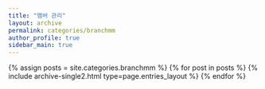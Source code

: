 ```yaml
---
title: "멤버 관리"
layout: archive
permalink: categories/branchmm
author_profile: true
sidebar_main: true
---
```



{% assign posts = site.categories.branchmm %}
{% for post in posts %} {% include archive-single2.html type=page.entries_layout %} {% endfor %}